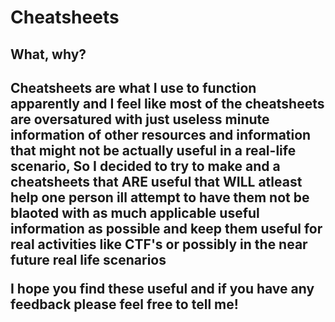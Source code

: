 # Cheatsheets
<h2>What, why?<h2>
  
Cheatsheets are what I use to function apparently and I feel like most of the cheatsheets are oversatured with just useless minute information of other resources and information that might not be actually useful in a real-life scenario, So I decided to try to make and a cheatsheets that ARE useful that WILL atleast help one person ill attempt to have them not be blaoted with as much applicable useful information as possible and keep them useful for real activities like CTF's or possibly in the near future real life scenarios

I hope you find these useful and if you have any feedback please feel free to tell me!



